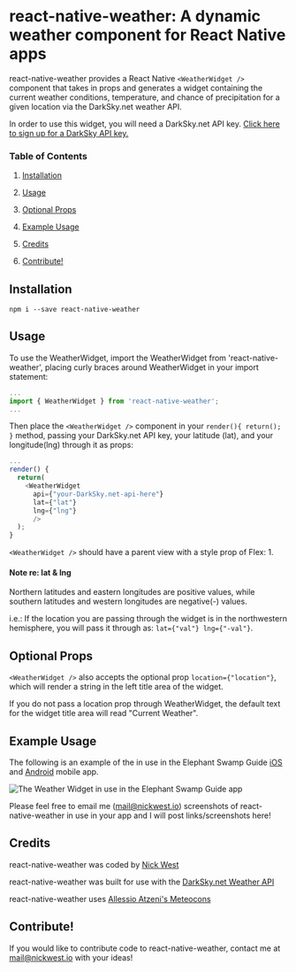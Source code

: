 # react-native-weather: A dynamic weather component for React Native apps

react-native-weather provides a React Native `<WeatherWidget />` component that takes in props and generates a widget containing the current weather conditions, temperature, and chance of precipitation for a given location via the DarkSky.net weather API.

In order to use this widget, you will need a DarkSky.net API key.  [Click here to sign up for a DarkSky API key.](https://darksky.net/dev/ "DarkSky.net API Sign Up")

### Table of Contents

1. [Installation](https://github.com/njwest/react-native-weather#installation)

2. [Usage](https://github.com/njwest/react-native-weather#usage)

3. [Optional Props](https://github.com/njwest/react-native-weather#optional-props)

4. [Example Usage](https://github.com/njwest/react-native-weather#example-usage)

5. [Credits](https://github.com/njwest/react-native-weather#credits)

5. [Contribute!](https://github.com/njwest/react-native-weather#contribute)

## Installation

```
npm i --save react-native-weather
```

## Usage

To use the WeatherWidget, import the WeatherWidget from 'react-native-weather', placing curly braces around WeatherWidget in your import statement:

```javascript
...
import { WeatherWidget } from 'react-native-weather';
...
```
Then place the `<WeatherWidget />` component in your `render(){ return(); }` method, passing your DarkSky.net API key, your latitude (lat), and your longitude(lng) through it as props:

```javascript
...
render() {
  return(
    <WeatherWidget
      api={"your-DarkSky.net-api-here"}
      lat={"lat"}
      lng={"lng"}
      />
  );
}
```

`<WeatherWidget />` should have a parent view with a style prop of Flex: 1.

#### Note re: lat & lng
Northern latitudes and eastern longitudes are positive values, while southern latitudes and western longitudes are negative(-) values.

i.e.: If the location you are passing through the widget is in the northwestern hemisphere, you will pass it through as: `lat={"val"} lng={"-val"}`.

## Optional Props

`<WeatherWidget />` also accepts the optional prop `location={"location"}`, which will render a string in the left title area of the widget.

If you do not pass a location prop through WeatherWidget, the default text for the widget title area will read "Current Weather".

## Example Usage

The following is an example of the <WeatherWidget /> in use in the Elephant Swamp Guide [iOS](https://itunes.apple.com/nz/app/elephant-swamp-guide/id1242677669?mt=8 "iOS") and [Android](https://play.google.com/store/apps/details?id=com.elephant_swamp_guide&hl=en "Android") mobile app.

![The Weather Widget in use in the Elephant Swamp Guide app](http://i.imgur.com/H1MqHYv.png "The WeatherWidget in use in the Elephant Swamp trail guide app")

Please feel free to email me (mail@nickwest.io) screenshots of react-native-weather in use in your app and I will post links/screenshots here!

## Credits

react-native-weather was coded by [Nick West](https://www.nickwest.io "NickWest.io")

react-native-weather was built for use with the [DarkSky.net Weather API](https://www.darksky.net)

react-native-weather uses [Allessio Atzeni's Meteocons](http://www.alessioatzeni.com/meteocons/ "Meteocons by Allessio Atzeni")

## Contribute!

If you would like to contribute code to react-native-weather, contact me at mail@nickwest.io with your ideas!
